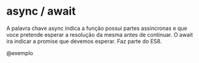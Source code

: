 # async / await #

A palavra chave async indica a função possui partes assincronas e que voce pretende esperar a resolução da mesma antes de continuar. O await ira indicar a promise que devemos esperar. Faz parte do ES8.

@exemplo
```bash

```